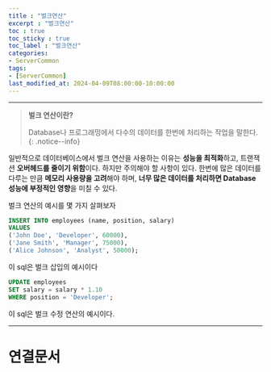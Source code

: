 ```yaml
---
title : "벌크연산"
excerpt : "벌크연산"
toc : true
toc_sticky : true
toc_label : "벌크연산"
categories:
- ServerCommon
tags:
- [ServerCommon]
last_modified_at: 2024-04-09T08:00:00-10:00:00
---
```

  
---
  
> **벌크 연산이란?**  
>
> Database나 프로그래밍에서 다수의 데이터를 한번에 처리하는 작업을 말한다. 
{: .notice--info}  

 일반적으로 데이터베이스에서 벌크 연산을 사용하는 이유는 **성능을 최적화**하고, 트랜잭션 **오버헤드를 줄이기 위함**이다. 하지만 주의해야 할 사항이 있다. 한번에 많은 데이터를 다루는 만큼 **메모리 사용량을 고려**해야 하며, **너무 많은 데이터를 처리하면 Database 성능에 부정적인 영향**을 미칠 수 있다.

 벌크 연산의 예시를 몇 가지 살펴보자
  
```sql
INSERT INTO employees (name, position, salary) 
VALUES 
('John Doe', 'Developer', 60000), 
('Jane Smith', 'Manager', 75000), 
('Alice Johnson', 'Analyst', 50000);
```
 이 sql은 벌크 삽입의 예시이다
  
```sql
UPDATE employees 
SET salary = salary * 1.10 
WHERE position = 'Developer';
```
 이 sql은 벌크 수정 연산의 예시이다.

---
  
# 연결문서
